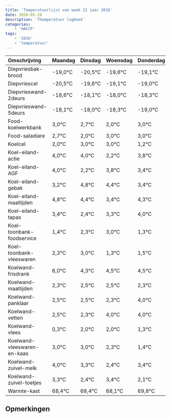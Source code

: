 ```yaml
---
title: 'Temperatuurlijst van week 21 jaar 2016'
date: 2016-05-29
description: 'Themperatuur logboek'
categories:
    - 'HACCP'
tags:
    - '2016'
    - 'temperatuur'
---
```

|Omschrijving|Maandag|Dinsdag|Woensdag|Donderdag|Vrijdag|Zaterdag|Zondag|
|:---|:---|:---|:---|:---|:---|:---|:---|
|Diepvriesbak-brood|-19,0°C|-20,5°C|-19,6°C|-19,1°C|-19,0°C|-19,3°C|-20,0°C|
|Diepvriescel|-20,5°C|-19,6°C|-19,1°C|-19,0°C|-19,3°C|-20,0°C|-19,0°C|
|Diepvrieswand-2deurs|-18,6°C|-18,1°C|-18,0°C|-18,3°C|-19,0°C|-18,0°C|-18,0°C|
|Diepvrieswand-5deurs|-18,1°C|-18,0°C|-18,3°C|-19,0°C|-18,0°C|-18,0°C|-19,8°C|
|Food-koelwerkbank|3,0°C|2,7°C|2,0°C|3,0°C|3,0°C|1,2°C|2,8°C|
|Food-saladiare|2,7°C|2,0°C|3,0°C|3,0°C|1,2°C|2,8°C|2,4°C|
|Koelcel|2,0°C|3,0°C|3,0°C|1,2°C|2,8°C|2,4°C|1,4°C|
|Koel-eiland-actie|4,0°C|4,0°C|2,2°C|3,8°C|3,4°C|2,4°C|3,3°C|
|Koel-eiland-AGF|4,0°C|2,2°C|3,8°C|3,4°C|2,4°C|3,3°C|4,0°C|
|Koel-eiland-gebak|3,2°C|4,8°C|4,4°C|3,4°C|4,3°C|5,0°C|3,3°C|
|Koel-eiland-maaltijden|4,8°C|4,4°C|3,4°C|4,3°C|5,0°C|3,3°C|3,5°C|
|Koel-eiland-tapas|3,4°C|2,4°C|3,3°C|4,0°C|2,3°C|2,5°C|2,5°C|
|Koel-toonbank-foodservice|1,4°C|2,3°C|3,0°C|1,3°C|1,5°C|1,5°C|1,3°C|
|Koel-toonbank-vleeswaren|2,3°C|3,0°C|1,3°C|1,5°C|1,5°C|1,3°C|3,0°C|
|Koelwand-frisdrank|6,0°C|4,3°C|4,5°C|4,5°C|4,3°C|6,0°C|6,0°C|
|Koelwand-maaltijden|2,3°C|2,5°C|2,5°C|2,3°C|4,0°C|4,0°C|3,3°C|
|Koelwand-panklaar|2,5°C|2,5°C|2,3°C|4,0°C|4,0°C|3,3°C|2,4°C|
|Koelwand-vetten|2,5°C|2,3°C|4,0°C|4,0°C|3,3°C|2,4°C|3,4°C|
|Koelwand-vlees|0,3°C|2,0°C|2,0°C|1,3°C|0,4°C|1,4°C|0,1°C|
|Koelwand-vleeswaren-en-kaas|3,0°C|3,0°C|2,3°C|1,4°C|2,4°C|1,1°C|2,8°C|
|Koelwand-zuivel-melk|4,0°C|3,3°C|2,4°C|3,4°C|2,1°C|3,8°C|2,2°C|
|Koelwand-zuivel-toetjes|3,3°C|2,4°C|3,4°C|2,1°C|3,8°C|2,2°C|2,5°C|
|Warmte-kast|68,4°C|69,4°C|68,1°C|69,8°C|68,2°C|68,5°C|70,0°C|

## Opmerkingen


